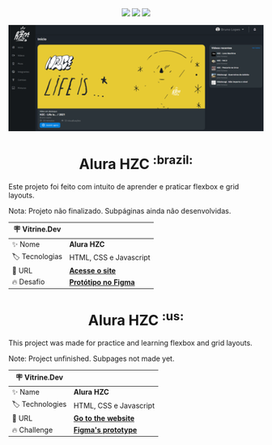 <div align="center">
<img src="https://img.shields.io/badge/HTML5-E34F26?style=for-the-badge&logo=html5&logoColor=white">
<img src="https://img.shields.io/badge/CSS3-1572B6?style=for-the-badge&logo=css3&logoColor=white">
<img src="https://img.shields.io/badge/JavaScript-323330?style=for-the-badge&logo=javascript&logoColor=F7DF1E">
</div>

![](https://raw.githubusercontent.com/RamosCarlosEduardo/Alura-HZC/main/assets/img/readme-banner.png#vitrinedev)

<h1 align="center" font-size="30px">Alura HZC <sup>:brazil:</sup></h1>

Este projeto foi feito com intuito de aprender e praticar flexbox e grid layouts.

Nota: Projeto não finalizado. Subpáginas ainda não desenvolvidas.

| :placard: Vitrine.Dev  |     |
| -------------- | --- |
| :sparkles: Nome        | **Alura HZC** |
| :label: Tecnologias | HTML, CSS e Javascript |
| :rocket: URL         | [**Acesse o site**](https://ramoscarloseduardo.github.io/Alura-HZC/) |
| :fire: Desafio     | [**Protótipo no Figma**](https://www.figma.com/file/ibWktwVpnog76rMYOdVhks/Dispondo-elementos-com-flexbox-e-grid?node-id=54%3A2358) |


<h1 align="center" font-size="30px">Alura HZC <sup>:us:</sup></h1>

This project was made for practice and learning flexbox and grid layouts.

Note: Project unfinished. Subpages not made yet.

| 🪧 Vitrine.Dev  |     |
| -------------- | --- |
| ✨ Name        | **Alura HZC** |
| 🏷️ Technologies | HTML, CSS e Javascript  |
| 🚀 URL         | [**Go to the website**](https://ramoscarloseduardo.github.io/Alura-HZC/) |
| 🔥 Challenge     | [**Figma's prototype**](https://www.figma.com/file/ibWktwVpnog76rMYOdVhks/Dispondo-elementos-com-flexbox-e-grid?node-id=54%3A2358) |

